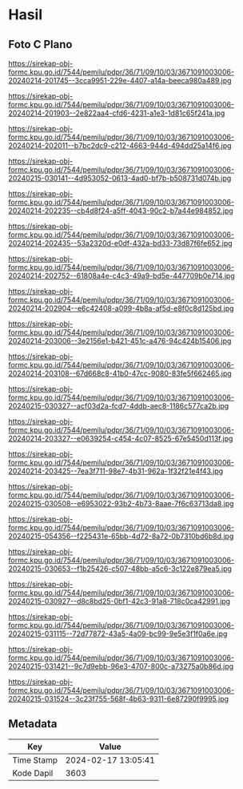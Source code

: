 # Hasil

## Foto C Plano

https://sirekap-obj-formc.kpu.go.id/7544/pemilu/pdpr/36/71/09/10/03/3671091003006-20240214-201745--3cca9951-229e-4407-a14a-beeca980a489.jpg

https://sirekap-obj-formc.kpu.go.id/7544/pemilu/pdpr/36/71/09/10/03/3671091003006-20240214-201903--2e822aa4-cfd6-4231-a1e3-1d81c65f241a.jpg

https://sirekap-obj-formc.kpu.go.id/7544/pemilu/pdpr/36/71/09/10/03/3671091003006-20240214-202011--b7bc2dc9-c212-4663-944d-494dd25a14f6.jpg

https://sirekap-obj-formc.kpu.go.id/7544/pemilu/pdpr/36/71/09/10/03/3671091003006-20240215-030141--4d953052-0613-4ad0-bf7b-b508731d074b.jpg

https://sirekap-obj-formc.kpu.go.id/7544/pemilu/pdpr/36/71/09/10/03/3671091003006-20240214-202235--cb4d8f24-a5ff-4043-90c2-b7a44e984852.jpg

https://sirekap-obj-formc.kpu.go.id/7544/pemilu/pdpr/36/71/09/10/03/3671091003006-20240214-202435--53a2320d-e0df-432a-bd33-73d87f6fe652.jpg

https://sirekap-obj-formc.kpu.go.id/7544/pemilu/pdpr/36/71/09/10/03/3671091003006-20240214-202752--61808a4e-c4c3-49a9-bd5e-447709b0e714.jpg

https://sirekap-obj-formc.kpu.go.id/7544/pemilu/pdpr/36/71/09/10/03/3671091003006-20240214-202904--e6c42408-a099-4b8a-af5d-e8f0c8d125bd.jpg

https://sirekap-obj-formc.kpu.go.id/7544/pemilu/pdpr/36/71/09/10/03/3671091003006-20240214-203006--3e2156e1-b421-451c-a476-94c424b15406.jpg

https://sirekap-obj-formc.kpu.go.id/7544/pemilu/pdpr/36/71/09/10/03/3671091003006-20240214-203108--67d668c8-41b0-47cc-9080-83fe5f662465.jpg

https://sirekap-obj-formc.kpu.go.id/7544/pemilu/pdpr/36/71/09/10/03/3671091003006-20240215-030327--acf03d2a-fcd7-4ddb-aec8-1186c577ca2b.jpg

https://sirekap-obj-formc.kpu.go.id/7544/pemilu/pdpr/36/71/09/10/03/3671091003006-20240214-203327--e0639254-c454-4c07-8525-67e5450d113f.jpg

https://sirekap-obj-formc.kpu.go.id/7544/pemilu/pdpr/36/71/09/10/03/3671091003006-20240214-203425--7ea3f711-98e7-4b31-962a-1f32f21e4f43.jpg

https://sirekap-obj-formc.kpu.go.id/7544/pemilu/pdpr/36/71/09/10/03/3671091003006-20240215-030508--e6953022-93b2-4b73-8aae-7f6c63713da8.jpg

https://sirekap-obj-formc.kpu.go.id/7544/pemilu/pdpr/36/71/09/10/03/3671091003006-20240215-054356--f225431e-65bb-4d72-8a72-0b7310bd6b8d.jpg

https://sirekap-obj-formc.kpu.go.id/7544/pemilu/pdpr/36/71/09/10/03/3671091003006-20240215-030653--f1b25426-c507-48bb-a5c6-3c122e879ea5.jpg

https://sirekap-obj-formc.kpu.go.id/7544/pemilu/pdpr/36/71/09/10/03/3671091003006-20240215-030927--d8c8bd25-0bf1-42c3-91a8-718c0ca42991.jpg

https://sirekap-obj-formc.kpu.go.id/7544/pemilu/pdpr/36/71/09/10/03/3671091003006-20240215-031115--72d77872-43a5-4a09-bc99-9e5e3f1f0a6e.jpg

https://sirekap-obj-formc.kpu.go.id/7544/pemilu/pdpr/36/71/09/10/03/3671091003006-20240215-031421--9c7d9ebb-96e3-4707-800c-a73275a0b86d.jpg

https://sirekap-obj-formc.kpu.go.id/7544/pemilu/pdpr/36/71/09/10/03/3671091003006-20240215-031524--3c23f755-568f-4b63-9311-6e87290f9995.jpg


## Metadata

| Key        | Value               |
| ---------- | ------------------- |
| Time Stamp | 2024-02-17 13:05:41 |
| Kode Dapil | 3603                |



